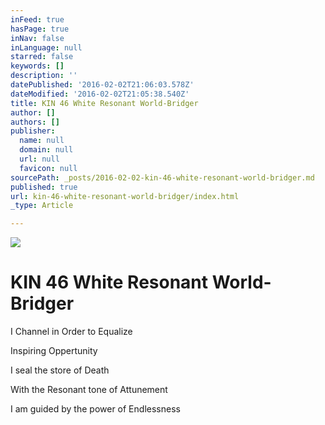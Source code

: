 ```yaml
---
inFeed: true
hasPage: true
inNav: false
inLanguage: null
starred: false
keywords: []
description: ''
datePublished: '2016-02-02T21:06:03.578Z'
dateModified: '2016-02-02T21:05:38.540Z'
title: KIN 46 White Resonant World-Bridger
author: []
authors: []
publisher:
  name: null
  domain: null
  url: null
  favicon: null
sourcePath: _posts/2016-02-02-kin-46-white-resonant-world-bridger.md
published: true
url: kin-46-white-resonant-world-bridger/index.html
_type: Article

---
```

![](https://the-grid-user-content.s3-us-west-2.amazonaws.com/30e9c1fc-d875-434c-ba23-bbd900b152eb.png)

# KIN 46 White Resonant World-Bridger

I Channel in Order to Equalize

Inspiring Oppertunity

I seal the store of Death

With the Resonant tone of Attunement

I am guided by the power of Endlessness